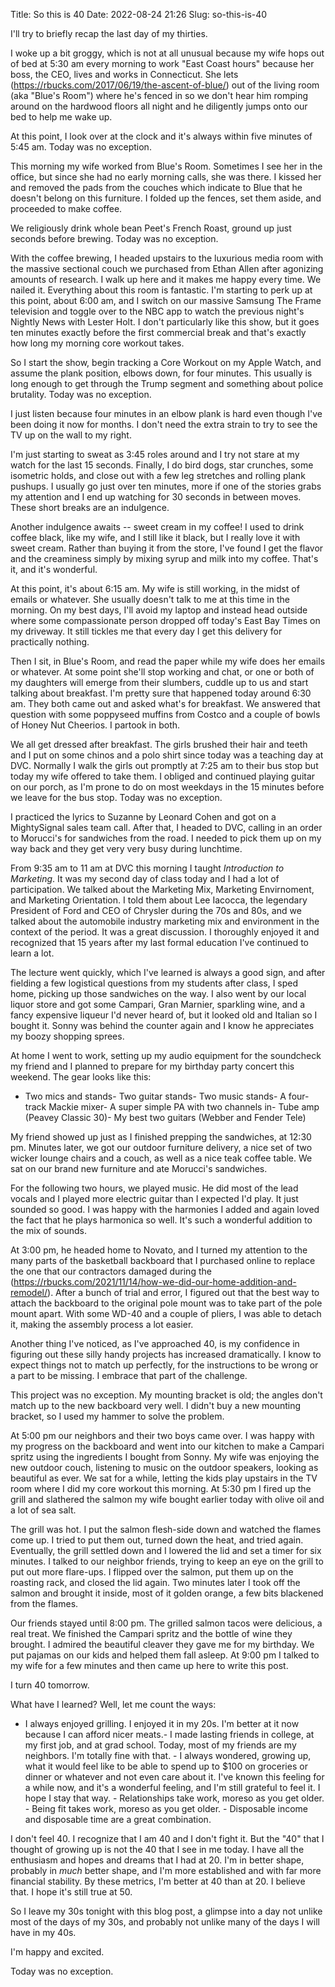 Title: So this is 40
Date: 2022-08-24 21:26
Slug: so-this-is-40

I'll try to briefly recap the last day of my thirties. 

I woke up a bit groggy, which is not at all unusual because my wife hops out of bed at 5:30 am every morning to work "East Coast hours" because her boss, the CEO, lives and works in Connecticut. She lets (https://rbucks.com/2017/06/19/the-ascent-of-blue/) out of the living room (aka "Blue's Room") where he's fenced in so we don't hear him romping around on the hardwood floors all night and he diligently jumps onto our bed to help me wake up. 

At this point, I look over at the clock and it's always within five minutes of 5:45 am. Today was no exception.

This morning my wife worked from Blue's Room. Sometimes I see her in the office, but since she had no early morning calls, she was there. I kissed her and removed the pads from the couches which indicate to Blue that he doesn't belong on this furniture. I folded up the fences, set them aside, and proceeded to make coffee. 

We religiously drink whole bean Peet's French Roast, ground up just seconds before brewing. Today was no exception.

With the coffee brewing, I headed upstairs to the luxurious media room with the massive sectional couch we purchased from Ethan Allen after agonizing amounts of research. I walk up here and it makes me happy every time. We nailed it. Everything about this room is fantastic. I'm starting to perk up at this point, about 6:00 am, and I switch on our massive Samsung The Frame television and toggle over to the NBC app to watch the previous night's Nightly News with Lester Holt. I don't particularly like this show, but it goes ten minutes exactly before the first commercial break and that's exactly how long my morning core workout takes. 

So I start the show, begin tracking a Core Workout on my Apple Watch, and assume the plank position, elbows down, for four minutes. This usually is long enough to get through the Trump segment and something about police brutality. Today was no exception.

I just listen because four minutes in an elbow plank is hard even though I've been doing it now for months. I don't need the extra strain to try to see the TV up on the wall to my right. 

I'm just starting to sweat as 3:45 roles around and I try not stare at my watch for the last 15 seconds. Finally, I do bird dogs, star crunches, some isometric holds, and close out with a few leg stretches and rolling plank pushups. I usually go just over ten minutes, more if one of the stories grabs my attention and I end up watching for 30 seconds in between moves. These short breaks are an indulgence. 

Another indulgence awaits -- sweet cream in my coffee! I used to drink coffee black, like my wife, and I still like it black, but I really love it with sweet cream. Rather than buying it from the store, I've found I get the flavor and the creaminess simply by mixing syrup and milk into my coffee. That's it, and it's wonderful. 

At this point, it's about 6:15 am. My wife is still working, in the midst of emails or whatever. She usually doesn't talk to me at this time in the morning. On my best days, I'll avoid my laptop and instead head outside where some compassionate person dropped off today's East Bay Times on my driveway. It still tickles me that every day I get this delivery for practically nothing. 

Then I sit, in Blue's Room, and read the paper while my wife does her emails or whatever. At some point she'll stop working and chat, or one or both of my daughters will emerge from their slumbers, cuddle up to us and start talking about breakfast. I'm pretty sure that happened today around 6:30 am. They both came out and asked what's for breakfast. We answered that question with some poppyseed muffins from Costco and a couple of bowls of Honey Nut Cheerios. I partook in both. 

We all get dressed after breakfast. The girls brushed their hair and teeth and I put on some chinos and a polo shirt since today was a teaching day at DVC. Normally I walk the girls out promptly at 7:25 am to their bus stop but today my wife offered to take them. I obliged and continued playing guitar on our porch, as I'm prone to do on most weekdays in the 15 minutes before we leave for the bus stop. Today was no exception.

I practiced the lyrics to Suzanne by Leonard Cohen and got on a MightySignal sales team call. After that, I headed to DVC, calling in an order to Morucci's for sandwiches from the road. I needed to pick them up on my way back and they get very very busy during lunchtime.

From 9:35 am to 11 am at DVC this morning I taught *Introduction to Marketing*. It was my second day of class today and I had a lot of participation. We talked about the Marketing Mix, Marketing Envirnoment, and Marketing Orientation. I told them about Lee Iacocca, the legendary President of Ford and CEO of Chrysler during the 70s and 80s, and we talked about the automobile industry marketing mix and environment in the context of the period. It was a great discussion. I thoroughly enjoyed it and recognized that 15 years after my last formal education I've continued to learn a lot. 

The lecture went quickly, which I've learned is always a good sign, and after fielding a few logistical questions from my students after class, I sped home, picking up those sandwiches on the way. I also went by our local liquor store and got some Campari, Gran Marnier, sparkling wine, and a fancy expensive liqueur I'd never heard of, but it looked old and Italian so I bought it. Sonny was behind the counter again and I know he appreciates my boozy shopping sprees. 

At home I went to work, setting up my audio equipment for the soundcheck my friend and I planned to prepare for my birthday party concert this weekend. The gear looks like this:

- Two mics and stands- Two guitar stands- Two music stands- A four-track Mackie mixer- A super simple PA with two channels in- Tube amp (Peavey Classic 30)- My best two guitars (Webber and Fender Tele)

My friend showed up just as I finished prepping the sandwiches, at 12:30 pm. Minutes later, we got our outdoor furniture delivery, a nice set of two wicker lounge chairs and a couch, as well as a nice teak coffee table. We sat on our brand new furniture and ate Morucci's sandwiches. 

For the following two hours, we played music. He did most of the lead vocals and I played more electric guitar than I expected I'd play. It just sounded so good. I was happy with the harmonies I added and again loved the fact that he plays harmonica so well. It's such a wonderful addition to the mix of sounds. 

At 3:00 pm, he headed home to Novato, and I turned my attention to the many parts of the basketball backboard that I purchased online to replace the one that our contractors damaged during the (https://rbucks.com/2021/11/14/how-we-did-our-home-addition-and-remodel/). After a bunch of trial and error, I figured out that the best way to attach the backboard to the original pole mount was to take part of the pole mount apart. With some WD-40 and a couple of pliers, I was able to detach it, making the assembly process a lot easier. 

Another thing I've noticed, as I've approached 40, is my confidence in figuring out these silly handy projects has increased dramatically. I know to expect things not to match up perfectly, for the instructions to be wrong or a part to be missing. I embrace that part of the challenge. 

This project was no exception. My mounting bracket is old; the angles don't match up to the new backboard very well. I didn't buy a new mounting bracket, so I used my hammer to solve the problem. 

At 5:00 pm our neighbors and their two boys came over. I was happy with my progress on the backboard and went into our kitchen to make a Campari spritz using the ingredients I bought from Sonny. My wife was enjoying the new outdoor couch, listening to music on the outdoor speakers, looking as beautiful as ever. We sat for a while, letting the kids play upstairs in the TV room where I did my core workout this morning. At 5:30 pm I fired up the grill and slathered the salmon my wife bought earlier today with olive oil and a lot of sea salt. 

The grill was hot. I put the salmon flesh-side down and watched the flames come up. I tried to put them out, turned down the heat, and tried again. Eventually, the grill settled down and I lowered the lid and set a timer for six minutes. I talked to our neighbor friends, trying to keep an eye on the grill to put out more flare-ups. I flipped over the salmon, put them up on the roasting rack, and closed the lid again. Two minutes later I took off the salmon and brought it inside, most of it golden orange, a few bits blackened from the flames.

Our friends stayed until 8:00 pm. The grilled salmon tacos were delicious, a real treat. We finished the Campari spritz and the bottle of wine they brought. I admired the beautiful cleaver they gave me for my birthday. We put pajamas on our kids and helped them fall asleep. At 9:00 pm I talked to my wife for a few minutes and then came up here to write this post. 

I turn 40 tomorrow. 

What have I learned? Well, let me count the ways:

- I always enjoyed grilling. I enjoyed it in my 20s. I'm better at it now because I can afford nicer meats.- I made lasting friends in college, at my first job, and at grad school. Today, most of my friends are my neighbors. I'm totally fine with that. - I always wondered, growing up, what it would feel like to be able to spend up to $100 on groceries or dinner or whatever and not even care about it. I've known this feeling for a while now, and it's a wonderful feeling, and I'm still grateful to feel it. I hope I stay that way. - Relationships take work, moreso as you get older. - Being fit takes work, moreso as you get older. - Disposable income and disposable time are a great combination. 

I don't feel 40. I recognize that I am 40 and I don't fight it. But the "40" that I thought of growing up is not the 40 that I see in me today. I have all the enthusiasm and hopes and dreams that I had at 20. I'm in better shape, probably in *much* better shape, and I'm more established and with far more financial stability. By these metrics, I'm better at 40 than at 20. I believe that. I hope it's still true at 50. 

So I leave my 30s tonight with this blog post, a glimpse into a day not unlike most of the days of my 30s, and probably not unlike many of the days I will have in my 40s. 

I'm happy and excited. 

Today was no exception.